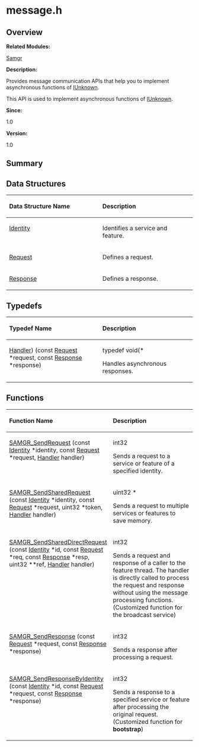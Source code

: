 # message.h<a name="EN-US_TOPIC_0000001054796529"></a>

## **Overview**<a name="section490867337191849"></a>

**Related Modules:**

[Samgr](samgr.md)

**Description:**

Provides message communication APIs that help you to implement asynchronous functions of  [IUnknown](iunknown.md). 

This API is used to implement asynchronous functions of  [IUnknown](iunknown.md). 

**Since:**

1.0

**Version:**

1.0

## **Summary**<a name="section252396881191849"></a>

## Data Structures<a name="nested-classes"></a>

<a name="table1572657226191849"></a>
<table><thead align="left"><tr id="row1876094938191849"><th class="cellrowborder" valign="top" width="50%" id="mcps1.1.3.1.1"><p id="p380654742191849"><a name="p380654742191849"></a><a name="p380654742191849"></a>Data Structure Name</p>
</th>
<th class="cellrowborder" valign="top" width="50%" id="mcps1.1.3.1.2"><p id="p487186827191849"><a name="p487186827191849"></a><a name="p487186827191849"></a>Description</p>
</th>
</tr>
</thead>
<tbody><tr id="row1426218609191849"><td class="cellrowborder" valign="top" width="50%" headers="mcps1.1.3.1.1 "><p id="p1183785347191849"><a name="p1183785347191849"></a><a name="p1183785347191849"></a><a href="identity.md">Identity</a></p>
</td>
<td class="cellrowborder" valign="top" width="50%" headers="mcps1.1.3.1.2 "><p id="p2131010737191849"><a name="p2131010737191849"></a><a name="p2131010737191849"></a>Identifies a service and feature. </p>
</td>
</tr>
<tr id="row156646374191849"><td class="cellrowborder" valign="top" width="50%" headers="mcps1.1.3.1.1 "><p id="p1394956304191849"><a name="p1394956304191849"></a><a name="p1394956304191849"></a><a href="request.md">Request</a></p>
</td>
<td class="cellrowborder" valign="top" width="50%" headers="mcps1.1.3.1.2 "><p id="p74691266191849"><a name="p74691266191849"></a><a name="p74691266191849"></a>Defines a request. </p>
</td>
</tr>
<tr id="row811533833191849"><td class="cellrowborder" valign="top" width="50%" headers="mcps1.1.3.1.1 "><p id="p684233563191849"><a name="p684233563191849"></a><a name="p684233563191849"></a><a href="response.md">Response</a></p>
</td>
<td class="cellrowborder" valign="top" width="50%" headers="mcps1.1.3.1.2 "><p id="p1798310381191849"><a name="p1798310381191849"></a><a name="p1798310381191849"></a>Defines a response. </p>
</td>
</tr>
</tbody>
</table>

## Typedefs<a name="typedef-members"></a>

<a name="table2063407124191849"></a>
<table><thead align="left"><tr id="row388732638191849"><th class="cellrowborder" valign="top" width="50%" id="mcps1.1.3.1.1"><p id="p1622225474191849"><a name="p1622225474191849"></a><a name="p1622225474191849"></a>Typedef Name</p>
</th>
<th class="cellrowborder" valign="top" width="50%" id="mcps1.1.3.1.2"><p id="p1772923660191849"><a name="p1772923660191849"></a><a name="p1772923660191849"></a>Description</p>
</th>
</tr>
</thead>
<tbody><tr id="row2096799255191849"><td class="cellrowborder" valign="top" width="50%" headers="mcps1.1.3.1.1 "><p id="p1173033849191849"><a name="p1173033849191849"></a><a name="p1173033849191849"></a><a href="samgr.md#ga5e13d943cc6a87a5c99fe604f3bc01e4">Handler</a>) (const <a href="request.md">Request</a> *request, const <a href="response.md">Response</a> *response)</p>
</td>
<td class="cellrowborder" valign="top" width="50%" headers="mcps1.1.3.1.2 "><p id="p859541023191849"><a name="p859541023191849"></a><a name="p859541023191849"></a>typedef void(* </p>
<p id="p1193592317191849"><a name="p1193592317191849"></a><a name="p1193592317191849"></a>Handles asynchronous responses. </p>
</td>
</tr>
</tbody>
</table>

## Functions<a name="func-members"></a>

<a name="table534159506191849"></a>
<table><thead align="left"><tr id="row1603414473191849"><th class="cellrowborder" valign="top" width="50%" id="mcps1.1.3.1.1"><p id="p1270251826191849"><a name="p1270251826191849"></a><a name="p1270251826191849"></a>Function Name</p>
</th>
<th class="cellrowborder" valign="top" width="50%" id="mcps1.1.3.1.2"><p id="p1788751212191849"><a name="p1788751212191849"></a><a name="p1788751212191849"></a>Description</p>
</th>
</tr>
</thead>
<tbody><tr id="row1314781942191849"><td class="cellrowborder" valign="top" width="50%" headers="mcps1.1.3.1.1 "><p id="p880579016191849"><a name="p880579016191849"></a><a name="p880579016191849"></a><a href="samgr.md#ga03b440d8dff9fcc8694ca8a3baa83462">SAMGR_SendRequest</a> (const <a href="identity.md">Identity</a> *identity, const <a href="request.md">Request</a> *request, <a href="samgr.md#ga5e13d943cc6a87a5c99fe604f3bc01e4">Handler</a> handler)</p>
</td>
<td class="cellrowborder" valign="top" width="50%" headers="mcps1.1.3.1.2 "><p id="p390729667191849"><a name="p390729667191849"></a><a name="p390729667191849"></a>int32 </p>
<p id="p1189575377191849"><a name="p1189575377191849"></a><a name="p1189575377191849"></a>Sends a request to a service or feature of a specified identity. </p>
</td>
</tr>
<tr id="row1719989144191849"><td class="cellrowborder" valign="top" width="50%" headers="mcps1.1.3.1.1 "><p id="p193282323191849"><a name="p193282323191849"></a><a name="p193282323191849"></a><a href="samgr.md#gae7c4d087b251949d10d81e88a47e8dbd">SAMGR_SendSharedRequest</a> (const <a href="identity.md">Identity</a> *identity, const <a href="request.md">Request</a> *request, uint32 *token, <a href="samgr.md#ga5e13d943cc6a87a5c99fe604f3bc01e4">Handler</a> handler)</p>
</td>
<td class="cellrowborder" valign="top" width="50%" headers="mcps1.1.3.1.2 "><p id="p1308251603191849"><a name="p1308251603191849"></a><a name="p1308251603191849"></a>uint32 * </p>
<p id="p1471126357191849"><a name="p1471126357191849"></a><a name="p1471126357191849"></a>Sends a request to multiple services or features to save memory. </p>
</td>
</tr>
<tr id="row1749673311191849"><td class="cellrowborder" valign="top" width="50%" headers="mcps1.1.3.1.1 "><p id="p2063204798191849"><a name="p2063204798191849"></a><a name="p2063204798191849"></a><a href="samgr.md#ga0c8c20d2265f4eb8ec8b516300a94a63">SAMGR_SendSharedDirectRequest</a> (const <a href="identity.md">Identity</a> *id, const <a href="request.md">Request</a> *req, const <a href="response.md">Response</a> *resp, uint32 **ref, <a href="samgr.md#ga5e13d943cc6a87a5c99fe604f3bc01e4">Handler</a> handler)</p>
</td>
<td class="cellrowborder" valign="top" width="50%" headers="mcps1.1.3.1.2 "><p id="p375337849191849"><a name="p375337849191849"></a><a name="p375337849191849"></a>int32 </p>
<p id="p1004908798191849"><a name="p1004908798191849"></a><a name="p1004908798191849"></a>Sends a request and response of a caller to the feature thread. The handler is directly called to process the request and response without using the message processing functions. (Customized function for the broadcast service) </p>
</td>
</tr>
<tr id="row1306128896191849"><td class="cellrowborder" valign="top" width="50%" headers="mcps1.1.3.1.1 "><p id="p950612437191849"><a name="p950612437191849"></a><a name="p950612437191849"></a><a href="samgr.md#gadba5f2881a6e1403cb642726d5fec3e2">SAMGR_SendResponse</a> (const <a href="request.md">Request</a> *request, const <a href="response.md">Response</a> *response)</p>
</td>
<td class="cellrowborder" valign="top" width="50%" headers="mcps1.1.3.1.2 "><p id="p1481074402191849"><a name="p1481074402191849"></a><a name="p1481074402191849"></a>int32 </p>
<p id="p626501498191849"><a name="p626501498191849"></a><a name="p626501498191849"></a>Sends a response after processing a request. </p>
</td>
</tr>
<tr id="row427295344191849"><td class="cellrowborder" valign="top" width="50%" headers="mcps1.1.3.1.1 "><p id="p2141255017191849"><a name="p2141255017191849"></a><a name="p2141255017191849"></a><a href="samgr.md#ga44ab9b4c98e2dd6ba3338d1d2664a6fe">SAMGR_SendResponseByIdentity</a> (const <a href="identity.md">Identity</a> *id, const <a href="request.md">Request</a> *request, const <a href="response.md">Response</a> *response)</p>
</td>
<td class="cellrowborder" valign="top" width="50%" headers="mcps1.1.3.1.2 "><p id="p177204681191849"><a name="p177204681191849"></a><a name="p177204681191849"></a>int32 </p>
<p id="p360556508191849"><a name="p360556508191849"></a><a name="p360556508191849"></a>Sends a response to a specified service or feature after processing the original request. (Customized function for <strong id="b1968329545191849"><a name="b1968329545191849"></a><a name="b1968329545191849"></a>bootstrap</strong>) </p>
</td>
</tr>
</tbody>
</table>

